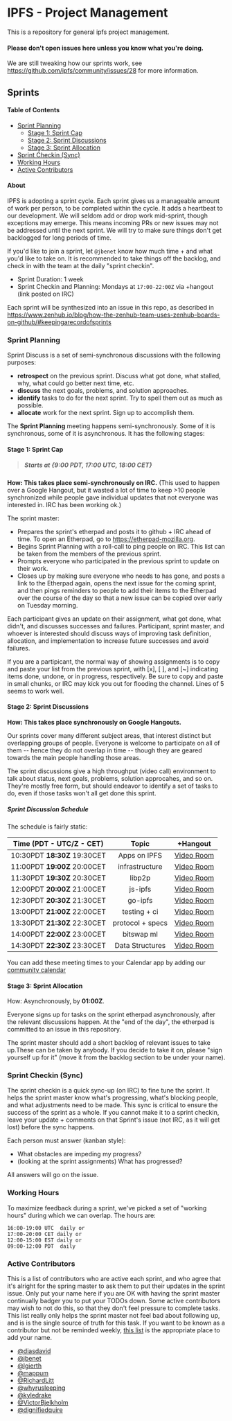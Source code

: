 # IPFS - Project Management

This is a repository for general ipfs project management.

#### Please don't open issues here unless you know what you're doing.

We are still tweaking how our sprints work, see https://github.com/ipfs/community/issues/28 for more information.

## Sprints

#### Table of Contents

- [Sprint Planning](#sprint-planning)
  - [Stage 1: Sprint Cap](#stage-1-sprint-cap)
  - [Stage 2: Sprint Discussions](#stage-2-sprint-discussions)
  - [Stage 3: Sprint Allocation](#stage-3-sprint-allocation)
- [Sprint Checkin (Sync)](#sprint-checkin-sync)
- [Working Hours](#working-hours)
- [Active Contributors](#active-contributors)

#### About

IPFS is adopting a sprint cycle. Each sprint gives us a manageable amount of work per person, to be completed within the cycle. It adds a heartbeat to our development. We will seldom add or drop work mid-sprint, though exceptions may emerge. This means incoming PRs or new issues may not be addressed until the next sprint. We will try to make sure things don't get backlogged for long periods of time.

If you'd like to join a sprint, let `@jbenet` know how much time + and what you'd like to take on. It is recommended to take things off the backlog, and check in with the team at the daily "sprint checkin".

- Sprint Duration: 1 week
- Sprint Checkin and Planning: Mondays at `17:00-22:00Z` via +hangout (link posted on IRC)

Each sprint will be synthesized into an issue in this repo, as described in https://www.zenhub.io/blog/how-the-zenhub-team-uses-zenhub-boards-on-github/#keepingarecordofsprints

### Sprint Planning

Sprint Discuss is a set of semi-synchronous discussions with the following purposes:
- **retrospect** on the previous sprint. Discuss what got done, what stalled, why, what could go better next time, etc.
- **discuss** the next goals, problems, and solution approaches.
- **identify** tasks to do for the next sprint. Try to spell them out as much as possible.
- **allocate** work for the next sprint. Sign up to accomplish them.

The **Sprint Planning** meeting happens semi-synchronously. Some of it is synchronous, some of it is asynchronous. It has the following stages:

#### Stage 1: Sprint Cap

> ##### Starts at {9:00 PDT, 17:00 UTC, 18:00 CET}

**How: This takes place semi-synchronously on IRC.** (This used to happen over a Google Hangout, but it wasted a lot of time to keep >10 people synchronized while people gave individual updates that not everyone was interested in. IRC has been working ok.)

The sprint master:
- Prepares the sprint's etherpad and posts it to github + IRC ahead of time. To open an Etherpad, go to https://etherpad-mozilla.org.
- Begins Sprint Planning with a roll-call to ping people on IRC. This list can be taken from the members of the previous sprint.
- Prompts everyone who participated in the previous sprint to update on their work.
- Closes up by making sure everyone who needs to has gone, and posts a link to the Etherpad again, opens the next issue for the coming sprint, and then pings reminders to people to add their items to the Etherpad over the course of the day so that a new issue can be copied over early on Tuesday morning.

Each participant gives an update on their assignment, what got done, what didn't, and discusses successes and failures. Participant, sprint master, and whoever is interested should discuss ways of improving task definition, allocation, and implementation to increase future successes and avoid failures.

If you are a partipicant, the normal way of showing assignments is to copy and paste your list from the previous sprint, with [x], [ ],  and [~] indicating items done, undone, or in progress, respectively. Be sure to copy and paste in small chunks, or IRC may kick you out for flooding the channel. Lines of 5 seems to work well.

#### Stage 2: Sprint Discussions

**How: This takes place synchronously on Google Hangouts.**

Our sprints cover many different subject areas, that interest distinct but overlapping groups of people. Everyone is welcome to participate on all of them -- hence they do not overlap in time -- though they are geared towards the main people handling those areas.

The sprint discussions give a high throughput (video call) environment to talk about status, next goals, problems, solution approcahes, and so on. They're mostly free form, but should endeavor to identify a set of tasks to do, even if those tasks won't all get done this sprint.

##### Sprint Discussion Schedule

The schedule is fairly static:

Time (PDT - **UTC/Z** - CET) | Topic | +Hangout
:------------------------: | :---: | :------:
10:30PDT **18:30Z** 19:30CET | Apps on IPFS | [Video Room](https://plus.google.com/hangouts/_/grdn26fpdroghn5wa56mhpxz34a)
11:00PDT **19:00Z** 20:00CET | infrastructure | [Video Room](https://plus.google.com/hangouts/_/g6irrqkylecjoo2k7e7wzkkkgua)
11:30PDT **19:30Z** 20:30CET | libp2p | [Video Room](https://plus.google.com/hangouts/_/ipfslibp2p7g6jntijoxshfe3m2)
12:00PDT **20:00Z** 21:00CET | js-ipfs | [Video Room](https://plus.google.com/hangouts/_/gyafa4mpgz7g6jntijoxshfe3ma)
12:30PDT **20:30Z** 21:30CET | go-ipfs | [Video Room](https://plus.google.com/hangouts/_/g4hc3dnpdvwsklyfd2sxhkwbgqa)
13:00PDT **21:00Z** 22:00CET | testing + ci | [Video Room](https://plus.google.com/hangouts/_/gwn656w2cihn7lekdarfzhaquea)
13:30PDT **21:30Z** 22:30CET | protocol + specs | [Video Room](https://plus.google.com/hangouts/_/gxvjk6v6xrc64hcs44phm4c2qaa)
14:00PDT **22:00Z** 23:00CET | bitswap ml | [Video Room](https://plus.google.com/hangouts/_/grcpjefkp4fv4zqz3xe4ty3mbea)
14:30PDT **22:30Z** 23:30CET | Data Structures | [Video Room](https://plus.google.com/hangouts/_/g7slan3ecrylra7robofp53p6ia)

You can add these meeting times to your Calendar app by adding our [community calendar](https://calendar.google.com/calendar/embed?src=ipfs.io_eal36ugu5e75s207gfjcu0ae84@group.calendar.google.com&ctz=America/New_York)

#### Stage 3: Sprint Allocation

How: Asynchronously, by **01:00Z**.

Everyone signs up for tasks on the sprint etherpad asynchronously, after the relevant discussions happen. At the "end of the day", the etherpad is committed to an issue in this repository.

The sprint master should add a short backlog of relevant issues to take up.These can be taken by anybody. If you decide to take it on, please "sign yourself up for it" (move it from the backlog section to be under your name).

### Sprint Checkin (Sync)

The sprint checkin is a quick sync-up (on IRC) to fine tune the sprint. It helps the sprint master know what's progressing, what's blocking people, and what adjustments need to be made. This sync is critical to ensure the success of the sprint as a whole. If you cannot make it to a sprint checkin, leave your update + comments on that Sprint's issue (not IRC, as it will get lost) before the sync happens.

Each person must answer (kanban style):

- What obstacles are impeding my progress?
- (looking at the sprint assignments) What has progressed?

All answers will go on the issue.

### Working Hours

To maximize feedback during a sprint, we've picked a set of "working hours" during which we can overlap. The hours are:

```
16:00-19:00 UTC  daily or
17:00-20:00 CET daily or
12:00-15:00 EST daily or
09:00-12:00 PDT  daily
```

### Active Contributors

This is a list of contributors who are active each sprint, and who agree that it's alright for the spring master to ask them to put their updates in the sprint issue. Only put your name here if you are OK with having the sprint master continually badger you to put your TODOs down. Some active contributors may wish to not do this, so that they don't feel pressure to complete tasks. This list really only helps the sprint master not feel bad about following up, and is is the single source of truth for this task. If you want to be known as a contributor but not be reminded weekly, [this list](https://github.com/ipfs/community#people) is the appropriate place to add your name.

* [@diasdavid](//github.com/diasdavid)
* [@jbenet](//github.com/jbenet)
* [@lgierth](//github.com/lgierth)
* [@mappum](//github.com/mappum)
* [@RichardLitt](//github.com/RichardLitt)
* [@whyrusleeping](//github.com/whyrusleeping)
* [@kyledrake](//github.com/kyledrake)
* [@VictorBjelkholm](//github.com/VictorBjelkholm)
* [@dignifiedquire](//github.com/dignifiedquire)

